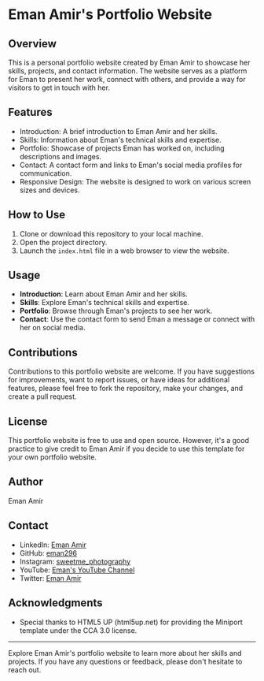 # Eman Amir's Portfolio Website

## Overview
This is a personal portfolio website created by Eman Amir to showcase her skills, projects, and contact information. The website serves as a platform for Eman to present her work, connect with others, and provide a way for visitors to get in touch with her.

## Features
- Introduction: A brief introduction to Eman Amir and her skills.
- Skills: Information about Eman's technical skills and expertise.
- Portfolio: Showcase of projects Eman has worked on, including descriptions and images.
- Contact: A contact form and links to Eman's social media profiles for communication.
- Responsive Design: The website is designed to work on various screen sizes and devices.

## How to Use
1. Clone or download this repository to your local machine.
2. Open the project directory.
3. Launch the `index.html` file in a web browser to view the website.

## Usage
- **Introduction**: Learn about Eman Amir and her skills.
- **Skills**: Explore Eman's technical skills and expertise.
- **Portfolio**: Browse through Eman's projects to see her work.
- **Contact**: Use the contact form to send Eman a message or connect with her on social media.

## Contributions
Contributions to this portfolio website are welcome. If you have suggestions for improvements, want to report issues, or have ideas for additional features, please feel free to fork the repository, make your changes, and create a pull request.

## License
This portfolio website is free to use and open source. However, it's a good practice to give credit to Eman Amir if you decide to use this template for your own portfolio website.

## Author
Eman Amir

## Contact
- LinkedIn: [Eman Amir](https://www.linkedin.com/in/eman-amir/)
- GitHub: [eman296](https://github.com/eman296)
- Instagram: [sweetme_photography](https://instagram.com/sweetme_photography?igshid=MzMyNGUyNmU2YQ==)
- YouTube: [Eman's YouTube Channel](https://www.youtube.com/@emansmarketing8452/about)
- Twitter: [Eman Amir](https://twitter.com/Eman13Amir)

## Acknowledgments
- Special thanks to HTML5 UP (html5up.net) for providing the Miniport template under the CCA 3.0 license.

---

Explore Eman Amir's portfolio website to learn more about her skills and projects. If you have any questions or feedback, please don't hesitate to reach out.


